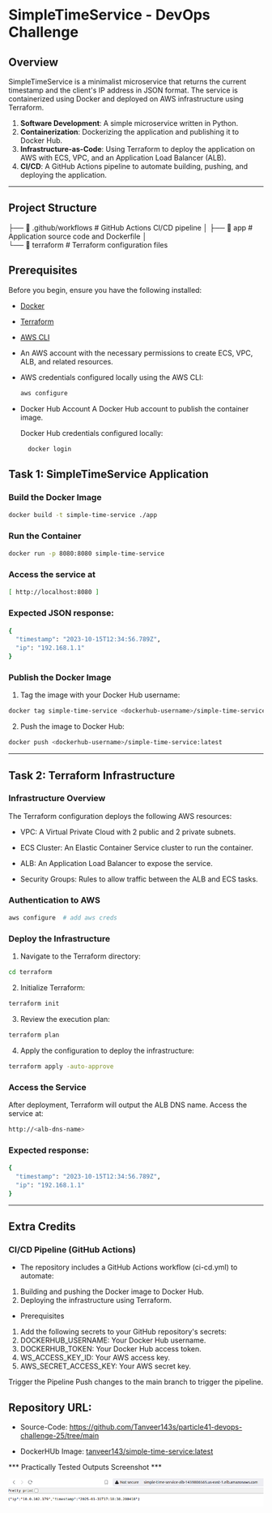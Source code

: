 # SimpleTimeService - DevOps Challenge

## Overview

SimpleTimeService is a minimalist microservice that returns the current timestamp and the client's IP address in JSON format. The service is containerized using Docker and deployed on AWS infrastructure using Terraform.

1. **Software Development**: A simple microservice written in Python.
2. **Containerization**: Dockerizing the application and publishing it to Docker Hub.
3. **Infrastructure-as-Code**: Using Terraform to deploy the application on AWS with ECS, VPC, and an Application Load Balancer (ALB).
4. **CI/CD**: A GitHub Actions pipeline to automate building, pushing, and deploying the application.

---

## Project Structure

├── 📂 .github/workflows  # GitHub Actions CI/CD pipeline
│ 
├── 📂 app # Application source code and Dockerfile
│  
└── 📂 terraform # Terraform configuration files



## Prerequisites
Before you begin, ensure you have the following installed:
- [Docker](https://docs.docker.com/get-docker/)
- [Terraform](https://developer.hashicorp.com/terraform/downloads)
- [AWS CLI](https://aws.amazon.com/cli/)
- An AWS account with the necessary permissions to create ECS, VPC, ALB, and related resources.
- AWS credentials configured locally using the AWS CLI:
  ```bash
  aws configure

- Docker Hub Account
  A Docker Hub account to publish the container image.

  Docker Hub credentials configured locally:

  ```sh
    docker login
  ```

## Task 1: SimpleTimeService Application

### Build the Docker Image
```sh
docker build -t simple-time-service ./app
```

### Run the Container
```sh
docker run -p 8080:8080 simple-time-service
```
### Access the service at
```sh
[ http://localhost:8080 ]
```

### Expected JSON response:

```sh
{
  "timestamp": "2023-10-15T12:34:56.789Z",
  "ip": "192.168.1.1"
}
```

### Publish the Docker Image
1. Tag the image with your Docker Hub username:

```sh
docker tag simple-time-service <dockerhub-username>/simple-time-service:latest
```

2. Push the image to Docker Hub:

```sh
docker push <dockerhub-username>/simple-time-service:latest
```
------------------------------------------------------------------------------------

## Task 2: Terraform Infrastructure

### Infrastructure Overview
The Terraform configuration deploys the following AWS resources:

 - VPC: A Virtual Private Cloud with 2 public and 2 private subnets.

 - ECS Cluster: An Elastic Container Service cluster to run the container.

 - ALB: An Application Load Balancer to expose the service.

 - Security Groups: Rules to allow traffic between the ALB and ECS tasks.

### Authentication to AWS

```sh
aws configure  # add aws creds
```

### Deploy the Infrastructure

1. Navigate to the Terraform directory:
```sh
cd terraform
```
2. Initialize Terraform:
```sh
terraform init
```
3. Review the execution plan:
```sh
terraform plan
```
4. Apply the configuration to deploy the infrastructure:
```sh
terraform apply -auto-approve
```

### Access the Service
After deployment, Terraform will output the ALB DNS name. Access the service at:

```sh
http://<alb-dns-name>
```
### Expected response:

```sh
{
  "timestamp": "2023-10-15T12:34:56.789Z",
  "ip": "192.168.1.1"
}
```


------------------------------------------------------------------
## Extra Credits

### CI/CD Pipeline (GitHub Actions)
- The repository includes a GitHub Actions workflow (ci-cd.yml) to automate:
 1. Building and pushing the Docker image to Docker Hub.
 2. Deploying the infrastructure using Terraform.

- Prerequisites
 1. Add the following secrets to your GitHub repository's secrets:
 2. DOCKERHUB_USERNAME: Your Docker Hub username.
 3. DOCKERHUB_TOKEN: Your Docker Hub access token.
 4. WS_ACCESS_KEY_ID: Your AWS access key.
 5. AWS_SECRET_ACCESS_KEY: Your AWS secret key.

Trigger the Pipeline
Push changes to the main branch to trigger the pipeline.

## **Repository URL**: 
  
* Source-Code: https://github.com/Tanveer143s/particle41-devops-challenge-25/tree/main

* DockerHUb Image: [tanveer143/simple-time-service:latest](https://hub.docker.com/repository/docker/tanveer143/simple-time-service/general)


*** Practically Tested Outputs Screenshot ***

![Application Output](./devops-challenge-senior.png)


